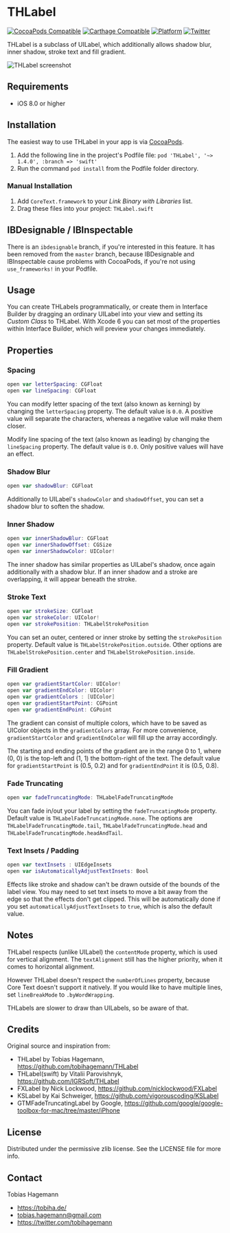 # THLabel

[![CocoaPods Compatible](https://img.shields.io/cocoapods/v/THLabel.svg)](https://img.shields.io/cocoapods/v/THLabel.svg)
[![Carthage Compatible](https://img.shields.io/badge/Carthage-compatible-4BC51D.svg?style=flat)](https://github.com/Carthage/Carthage)
[![Platform](https://img.shields.io/cocoapods/p/THLabel.svg?style=flat)](http://cocoadocs.org/docsets/THLabel)
[![Twitter](https://img.shields.io/badge/twitter-@tobihagemann-blue.svg?style=flat)](https://twitter.com/tobihagemann)

THLabel is a subclass of UILabel, which additionally allows shadow blur, inner shadow, stroke text and fill gradient.

![THLabel screenshot](https://raw.githubusercontent.com/tobihagemann/THLabel/master/screenshot.png "THLabel screenshot")

## Requirements

* iOS 8.0 or higher

## Installation

The easiest way to use THLabel in your app is via [CocoaPods](http://cocoapods.org/ "CocoaPods").

1. Add the following line in the project's Podfile file: `pod 'THLabel', '~> 1.4.0', :branch => 'swift'`
2. Run the command `pod install` from the Podfile folder directory.

### Manual Installation

1. Add `CoreText.framework` to your *Link Binary with Libraries* list.
2. Drag these files into your project: `THLabel.swift`

## IBDesignable / IBInspectable

There is an `ibdesignable` branch, if you're interested in this feature. It has been removed from the `master` branch, because IBDesignable and IBInspectable cause problems with CocoaPods, if you're not using `use_frameworks!` in your Podfile.

## Usage

You can create THLabels programmatically, or create them in Interface Builder by dragging an ordinary UILabel into your view and setting its *Custom Class* to THLabel. With Xcode 6 you can set most of the properties within Interface Builder, which will preview your changes immediately.

## Properties

### Spacing

```swift
open var letterSpacing: CGFloat
open var lineSpacing: CGFloat
```

You can modify letter spacing of the text (also known as kerning) by changing the `letterSpacing` property. The default value is `0.0`. A positive value will separate the characters, whereas a negative value will make them closer.

Modify line spacing of the text (also known as leading) by changing the `lineSpacing` property. The default value is `0.0`. Only positive values will have an effect.

### Shadow Blur

```swift
open var shadowBlur: CGFloat
```

Additionally to UILabel's `shadowColor` and `shadowOffset`, you can set a shadow blur to soften the shadow.

### Inner Shadow

```swift
open var innerShadowBlur: CGFloat  
open var innerShadowOffset: CGSize        
open var innerShadowColor: UIColor!
```

The inner shadow has similar properties as UILabel's shadow, once again additionally with a shadow blur. If an inner shadow and a stroke are overlapping, it will appear beneath the stroke.

### Stroke Text

```swift
open var strokeSize: CGFloat                  
open var strokeColor: UIColor!
open var strokePosition: THLabelStrokePosition
```

You can set an outer, centered or inner stroke by setting the `strokePosition` property. Default value is `THLabelStrokePosition.outside`. Other options are `THLabelStrokePosition.center` and `THLabelStrokePosition.inside`.

### Fill Gradient

```swift
open var gradientStartColor: UIColor!
open var gradientEndColor: UIColor!
open var gradientColors : [UIColor]
open var gradientStartPoint: CGPoint
open var gradientEndPoint: CGPoint
```

The gradient can consist of multiple colors, which have to be saved as UIColor objects in the `gradientColors` array. For more convenience, `gradientStartColor` and `gradientEndColor` will fill up the array accordingly.

The starting and ending points of the gradient are in the range 0 to 1, where (0, 0) is the top-left and (1, 1) the bottom-right of the text. The default value for `gradientStartPoint` is (0.5, 0.2) and for `gradientEndPoint` it is (0.5, 0.8).

### Fade Truncating

```swift
open var fadeTruncatingMode: THLabelFadeTruncatingMode
```

You can fade in/out your label by setting the `fadeTruncatingMode` property. Default value is `THLabelFadeTruncatingMode.none`. The options are `THLabelFadeTruncatingMode.tail`, `THLabelFadeTruncatingMode.head` and `THLabelFadeTruncatingMode.headAndTail`.

### Text Insets / Padding

```swift
open var textInsets : UIEdgeInsets
open var isAutomaticallyAdjustTextInsets: Bool
```

Effects like stroke and shadow can't be drawn outside of the bounds of the label view. You may need to set text insets to move a bit away from the edge so that the effects don't get clipped. This will be automatically done if you set `automaticallyAdjustTextInsets` to `true`, which is also the default value.

## Notes

THLabel respects (unlike UILabel) the `contentMode` property, which is used for vertical alignment. The `textAlignment` still has the higher priority, when it comes to horizontal alignment.

However THLabel doesn't respect the `numberOfLines` property, because Core Text doesn't support it natively. If you would like to have multiple lines, set `lineBreakMode` to `.byWordWrapping`.

THLabels are slower to draw than UILabels, so be aware of that.

## Credits

Original source and inspiration from:

- THLabel by Tobias Hagemann, https://github.com/tobihagemann/THLabel
- THLabel(swift) by Vitalii Parovishnyk, https://github.com/IGRSoft/THLabel
- FXLabel by Nick Lockwood, https://github.com/nicklockwood/FXLabel
- KSLabel by Kai Schweiger, https://github.com/vigorouscoding/KSLabel
- GTMFadeTruncatingLabel by Google, https://github.com/google/google-toolbox-for-mac/tree/master/iPhone

## License

Distributed under the permissive zlib license. See the LICENSE file for more info.

## Contact

Tobias Hagemann

- https://tobiha.de/
- tobias.hagemann@gmail.com
- https://twitter.com/tobihagemann
